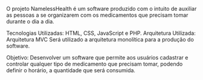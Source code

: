 O projeto NamelessHealth é um software produzido com o intuito de auxiliar as pessoas a se organizarem com os medicamentos que precisam tomar durante o dia a dia.

Tecnologias Utilizadas: HTML, CSS, JavaScript e PHP.
Arquitetura Utilizada: Arquitetura MVC
Será utilizado a arquitetura monolítica para a produção do software.

Objetivo: Desenvolver um software que permite aos usuários cadastrar e controlar qualquer tipo de medicamento que precisam tomar, podendo definir o horário, a quantidade que será consumida.